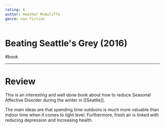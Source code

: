 ```yaml
---
rating: A
author: Heather McAuliffe
genre: non-fiction
---
```

# Beating Seattle's Grey (2016)
#book

---
# Review 
This is an interesting and well done book about how to reduce Seasonal Affective Disorder during the winter in [[Seattle]]. 

The main ideas are that spending time outdoors is much more valuable than indoor time when it comes to light level. Furthermore, fresh air is linked with reducing depression and increasing health. 
